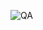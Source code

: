 ![QA](https://img.shields.io/badge/QA-Testing-F28C28?style=for-the-badge&logo=bug&logoColor=white ) 
